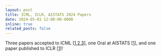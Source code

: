 ```yaml
---
layout: post
title: ICML, ICLR, AISTATS 2024 Papers
date: 2024-05-01 12:00:00-0000
inline: true
related_posts: false
---
```


Three papers accepted to ICML [<a href="https://timrudner.com/cgd" target="_blank">1</a>,<a href="https://timrudner.com/pacllm" target="_blank">2</a>,<a href="https://timrudner.com/bayespos" target="_blank">3</a>], one Oral at AISTATS [<a href="gap" target="_blank">1</a>], and one paper published to ICLR [<a href="https://timrudner.com/bayesopt" target="_blank">1</a>]!